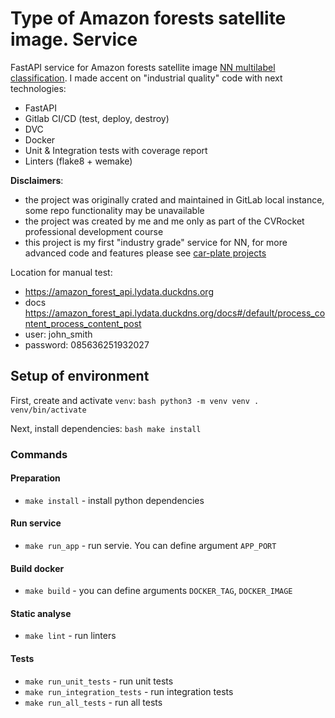 # Type of Amazon forests satellite image. Service

FastAPI service for Amazon forests satellite image 
[NN multilabel classification](https://github.com/DimYun/amazon-forests-satellite-class_model). 
I made accent on "industrial quality" code with next technologies:

* FastAPI
* Gitlab CI/CD (test, deploy, destroy)
* DVC
* Docker
* Unit & Integration tests with coverage report
* Linters (flake8 + wemake)

**Disclaimers**:

* the project was originally crated and maintained in GitLab local instance, some repo functionality may be unavailable
* the project was created by me and me only as part of the CVRocket professional development course
* this project is my first "industry grade" service for NN, for more advanced code and features please see [car-plate projects](https://github.com/DimYun/car-plate_service)


Location for manual test:
* https://amazon_forest_api.lydata.duckdns.org
* docs https://amazon_forest_api.lydata.duckdns.org/docs#/default/process_content_process_content_post
* user: john_smith 
* password: 085636251932027


## Setup of environment

First, create and activate `venv`:
    ```bash
    python3 -m venv venv
    . venv/bin/activate
    ```

Next, install dependencies:
    ```bash
    make install
    ```

### Commands

#### Preparation
* `make install` - install python dependencies

#### Run service
* `make run_app` - run servie. You can define argument `APP_PORT`

#### Build docker
* `make build` - you can define arguments `DOCKER_TAG`, `DOCKER_IMAGE`

#### Static analyse
* `make lint` - run linters

#### Tests
* `make run_unit_tests` - run unit tests
* `make run_integration_tests` - run integration tests
* `make run_all_tests` - run all tests

